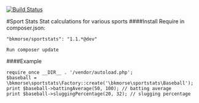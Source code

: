 [![Build Status](https://travis-ci.org/bkmorse/sportstats.svg?branch=master)](https://travis-ci.org/bkmorse/sportstats/)

#Sport Stats
Stat calculations for various sports
####Install
Require in composer.json:

`"bkmorse/sportstats": "1.1.*@dev"`

`Run composer update`

####Example
```
require_once __DIR__ . '/vendor/autoload.php';
$baseball = \bkmorse\sportstats\Factory::create('\bkmorse\sportstats\Baseball');
print $baseball->battingAverage(50, 100); // batting average
print $baseball->sluggingPercentage(20, 32); // slugging percentage
```